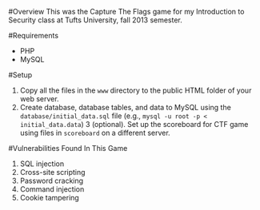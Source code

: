 #Overview
This was the Capture The Flags game for my Introduction to Security class at Tufts University, fall 2013 semester.

#Requirements
* PHP
* MySQL

#Setup
1. Copy all the files in the `www` directory to the public HTML folder of your web server.
2. Create database, database tables, and data to MySQL using the `database/initial_data.sql` file (e.g., `mysql -u root -p < initial_data.data`)
3 (optional). Set up the scoreboard for CTF game using files in `scoreboard` on a different server.

#Vulnerabilities Found In This Game
1. SQL injection
2. Cross-site scripting
3. Password cracking
4. Command injection
5. Cookie tampering
